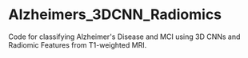 # Alzheimers_3DCNN_Radiomics
Code for classifying Alzheimer's Disease and MCI using 3D CNNs and Radiomic Features from T1-weighted MRI.
